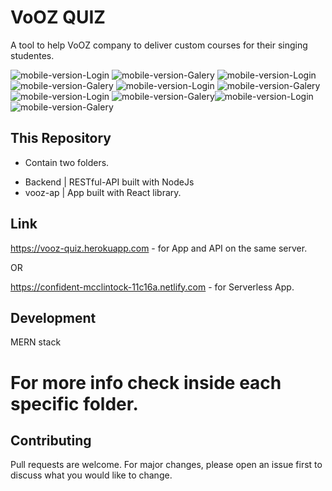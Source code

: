 # VoOZ QUIZ

A tool to help VoOZ company to deliver custom courses for their singing studentes.

![mobile-version-Login](snapshots/Home.png) ![mobile-version-Galery](snapshots/Play.png) ![mobile-version-Login](snapshots/FormTwo.png) 
![mobile-version-Galery](snapshots/PassageOne.png) ![mobile-version-Login](snapshots/Login.png) ![mobile-version-Galery](snapshots/FormFour.png)
![mobile-version-Login](snapshots/Login.png) ![mobile-version-Galery](snapshots/YourVoice.png)![mobile-version-Login](snapshots/Message1.png) ![mobile-version-Galery](snapshots/Message2.png)

## This Repository

- Contain two folders. 
* Backend | RESTful-API built with NodeJs
* vooz-ap | App built with React library.


## Link

https://vooz-quiz.herokuapp.com  - for App and API on the same server.

OR

https://confident-mcclintock-11c16a.netlify.com - for Serverless App.



## Development

MERN stack

# For more info check inside each specific folder.

## Contributing
Pull requests are welcome. For major changes, please open an issue first to discuss what you would like to change.



